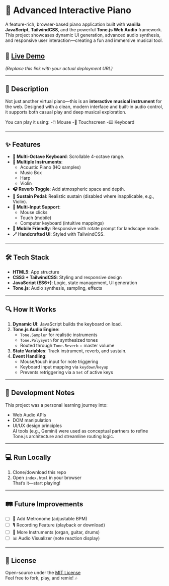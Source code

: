 # 🎹 Advanced Interactive Piano

A feature-rich, browser-based piano application built with **vanilla JavaScript**, **TailwindCSS**, and the powerful **Tone.js Web Audio** framework. This project showcases dynamic UI generation, advanced audio synthesis, and responsive user interaction—creating a fun and immersive musical tool.

## 🚀 [Live Demo](#)  
_(Replace this link with your actual deployment URL)_

---

## 📖 Description

Not just another virtual piano—this is an **interactive musical instrument** for the web. Designed with a clean, modern interface and built-in audio control, it supports both casual play and deep musical exploration.

You can play it using:
-🖱️ Mouse
-🤳 Touchscreen
-⌨️ Keyboard

---

## ✨ Features

- **🎼 Multi-Octave Keyboard**: Scrollable 4-octave range.
- **🎻 Multiple Instruments**:
  - Acoustic Piano (HQ samples)
  - Music Box
  - Harp
  - Violin
- **🎧 Reverb Toggle**: Add atmospheric space and depth.
- **🎹 Sustain Pedal**: Realistic sustain (disabled where inapplicable, e.g., Violin).
- **🧠 Multi-Input Support**:
  - Mouse clicks
  - Touch (mobile)
  - Computer keyboard (intuitive mappings)
- **📱 Mobile Friendly**: Responsive with rotate prompt for landscape mode.
- **🪄 Handcrafted UI**: Styled with TailwindCSS.

---

## 🛠️ Tech Stack

- **HTML5**: App structure
- **CSS3 + TailwindCSS**: Styling and responsive design
- **JavaScript (ES6+)**: Logic, state management, UI generation
- **Tone.js**: Audio synthesis, sampling, effects

---

## 🔍 How It Works

1. **Dynamic UI**: JavaScript builds the keyboard on load.
2. **Tone.js Audio Engine**:
   - `Tone.Sampler` for realistic instruments
   - `Tone.PolySynth` for synthesized tones
   - Routed through `Tone.Reverb` + master volume
3. **State Variables**: Track instrument, reverb, and sustain.
4. **Event Handling**:
   - Mouse/touch input for note triggering
   - Keyboard input mapping via `keydown`/`keyup`
   - Prevents retriggering via a `Set` of active keys

---

## 🧪 Development Notes

This project was a personal learning journey into:
- Web Audio APIs
- DOM manipulation
- UI/UX design principles  
AI tools (e.g., Gemini) were used as conceptual partners to refine Tone.js architecture and streamline routing logic.

---

## 💻 Run Locally

1. Clone/download this repo
2. Open `index.html` in your browser  
That’s it—start playing!

---

## 🛤️ Future Improvements

- [ ] 🎵 Add Metronome (adjustable BPM)
- [ ] 🎙️ Recording Feature (playback or download)
- [ ] 🎸 More Instruments (organ, guitar, drums)
- [ ] 📊 Audio Visualizer (note reaction display)

---

## 📜 License

Open-source under the [MIT License](http://docs.google.com/LICENSE)  
Feel free to fork, play, and remix! 🎶
